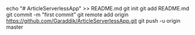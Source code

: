 echo "# ArticleServerlessApp" >> README.md
git init
git add README.md
git commit -m "first commit"
git remote add origin https://github.com/Garaddik/ArticleServerlessApp.git
git push -u origin master